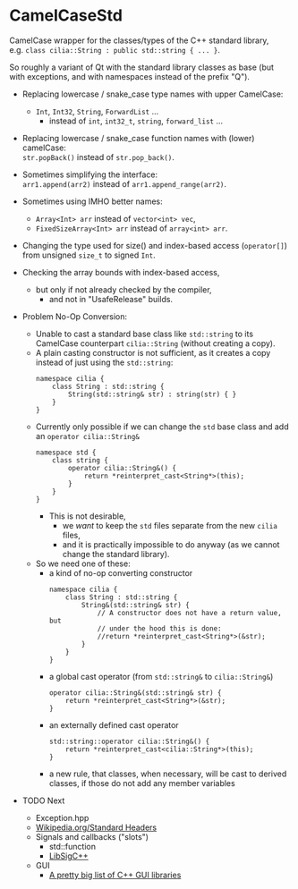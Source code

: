 # CamelCaseStd
CamelCase wrapper for the classes/types of the C++ standard library,  
e.g. `class cilia::String : public std::string { ... }`.

So roughly a variant of Qt with the standard library classes as base (but with exceptions, and with namespaces instead of the prefix "Q").

- Replacing lowercase / snake_case type names with upper CamelCase:
    - `Int`, `Int32`, `String`, `ForwardList` ...
        - instead of `int`, `int32_t`, `string`, `forward_list` ...

- Replacing lowercase / snake_case function names with (lower) camelCase:  
  `str.popBack()` instead of `str.pop_back()`.

- Sometimes simplifying the interface:  
  `arr1.append(arr2)` instead of `arr1.append_range(arr2)`.

- Sometimes using IMHO better names:  
    - `Array<Int> arr` instead of `vector<int> vec`,
    - `FixedSizeArray<Int> arr` instead of `array<int> arr`.

- Changing the type used for size() and index-based access (`operator[]`) from unsigned `size_t` to signed `Int`.

- Checking the array bounds with index-based access,
    - but only if not already checked by the compiler,
        - and not in "UsafeRelease" builds.
 
- Problem No-Op Conversion:
    - Unable to cast a standard base class like `std::string` to its CamelCase counterpart `cilia::String` (without creating a copy).
    - A plain casting constructor is not sufficient, as it creates a copy instead of just using the `std::string`:
        ```
        namespace cilia {
            class String : std::string {
                String(std::string& str) : string(str) { }
            }
        }
        ```
    - Currently only possible if we can change the `std` base class and add an `operator cilia::String&`
        ```
        namespace std {
            class string {
                operator cilia::String&() {
                    return *reinterpret_cast<String*>(this);
                }
            }
        }
        ```
        - This is not desirable,
            - we _want_ to keep the `std` files separate from the new `cilia` files,
            - and it is practically impossible to do anyway (as we cannot change the standard library).
    - So we need one of these:
        - a kind of no-op converting constructor
            ```
            namespace cilia {
                class String : std::string {
                    String&(std::string& str) {
                        // A constructor does not have a return value, but
                        // under the hood this is done:
                        //return *reinterpret_cast<String*>(&str);
                    }
                }
            }
            ```
        - a global cast operator (from `std::string&` to `cilia::String&`)
            ```
            operator cilia::String&(std::string& str) {
                return *reinterpret_cast<String*>(&str);
            }
            ```
        - an externally defined cast operator
            ```
            std::string::operator cilia::String&() {
                return *reinterpret_cast<cilia::String*>(this);
            }
            ```
        - a new rule, that classes, when necessary, will be cast to derived classes, if those do not add any member variables


- TODO Next
    - Exception.hpp
    - [Wikipedia.org/Standard Headers](https://en.wikipedia.org/wiki/C%2B%2B_Standard_Library#Standard_headers)
    - Signals and callbacks ("slots")
        - std::function
        - [LibSigC++](https://libsigcplusplus.github.io/libsigcplusplus/manual/html/chapter-introduction.html)
    - GUI
        - [A pretty big list of C++ GUI libraries](https://www.reddit.com/r/cpp/comments/babfl5/a_pretty_big_list_of_c_gui_libraries/)
